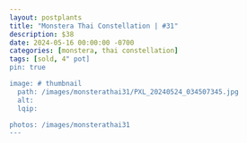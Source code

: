 ```yaml
---
layout: postplants
title: "Monstera Thai Constellation | #31"
description: $38
date: 2024-05-16 00:00:00 -0700
categories: [monstera, thai constellation]
tags: [sold, 4" pot]
pin: true

image: # thumbnail
  path: /images/monsterathai31/PXL_20240524_034507345.jpg
  alt:
  lqip:

photos: /images/monsterathai31
---
```

